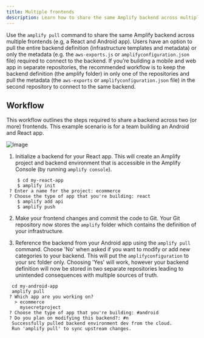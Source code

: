 ```yaml
---
title: Multiple frontends
description: Learn how to share the same Amplify backend across multiple frontends (e.g, a React and Android app).
---
```


Use the `amplify pull` command to share the same Amplify backend across multiple frontends (e.g, a React and Android app). Users have an option to pull the entire backend definition (infrastructure templates and metadata) or only the metadata (e.g. the `aws-exports.js` or `amplifyconfiguration.json` file) required to connect to the backend. If you’re building a mobile and web app in separate repositories, the recommended workflow is to keep the backend definition (the amplify folder) in only one of the repositories and pull the metadata (the `aws-exports` or `amplifyconfiguration.json` file) in the second repository to connect to the same backend.

## Workflow

This workflow outlines the steps required to share a backend across two (or more) frontends. This example scenario is for a team building an Android and React app.

![Image](~/images/multiple-frontends.png)

1. Initialize a backend for your React app. This will create an Amplify project and backend environment that is accessible in the Amplify Console (by running `amplify console`).

 ```console
     $ cd my-react-app
     $ amplify init
  ? Enter a name for the project: ecommerce
  ? Choose the type of app that you're building: react
     $ amplify add api
     $ amplify push
 ```

 2. Make your frontend changes and commit the code to Git. Your Git repository now stores the `amplify` folder which contains the definition of your infrastructure.

 3. Reference the backend from your Android app using the `amplify pull` command. Choose 'No' when asked if you want to modify or add new categories to your backend. This will put the `amplifyconfiguration` to your src folder only. Choosing 'Yes' will work, however your backend definition will now be stored in two separate repositories leading to unintended consequences with multiple sources of truth.

 ```console
   cd my-android-app
   amplify pull
  ? Which app are you working on?
    > ecommerce
      mysecretproject
  ? Choose the type of app that you're building: #android
  ? Do you plan on modifying this backend?: #n
   Successfully pulled backend environment dev from the cloud.
   Run 'amplify pull' to sync upstream changes.
 ```
